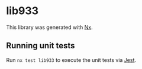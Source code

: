 # lib933

This library was generated with [Nx](https://nx.dev).

## Running unit tests

Run `nx test lib933` to execute the unit tests via [Jest](https://jestjs.io).
